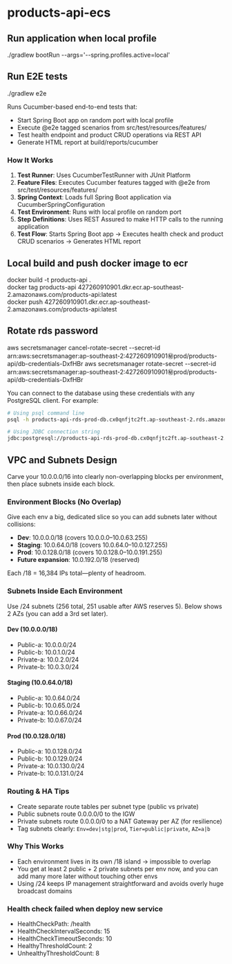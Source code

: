 # products-api-ecs

## Run application when local profile
./gradlew bootRun --args='--spring.profiles.active=local'

## Run E2E tests
./gradlew e2e

Runs Cucumber-based end-to-end tests that:
- Start Spring Boot app on random port with local profile
- Execute @e2e tagged scenarios from src/test/resources/features/
- Test health endpoint and product CRUD operations via REST API
- Generate HTML report at build/reports/cucumber

### How It Works
1. **Test Runner**: Uses CucumberTestRunner with JUnit Platform
2. **Feature Files**: Executes Cucumber features tagged with @e2e from src/test/resources/features/
3. **Spring Context**: Loads full Spring Boot application via CucumberSpringConfiguration
4. **Test Environment**: Runs with local profile on random port
5. **Step Definitions**: Uses REST Assured to make HTTP calls to the running application
6. **Test Flow**: Starts Spring Boot app → Executes health check and product CRUD scenarios → Generates HTML report

## Local build and push docker image to ecr
docker build -t products-api .    
docker tag products-api 427260910901.dkr.ecr.ap-southeast-2.amazonaws.com/products-api:latest   
docker push 427260910901.dkr.ecr.ap-southeast-2.amazonaws.com/products-api:latest

## Rotate rds password
aws secretsmanager cancel-rotate-secret --secret-id arn:aws:secretsmanager:ap-southeast-2:427260910901:secret:prod/products-api/db-credentials-DxfHBr
aws secretsmanager rotate-secret --secret-id arn:aws:secretsmanager:ap-southeast-2:427260910901:secret:prod/products-api/db-credentials-DxfHBr

You can connect to the database using these credentials with any PostgreSQL client. For example:

```bash
# Using psql command line
psql -h products-api-rds-prod-db.cx0qnfjtc2ft.ap-southeast-2.rds.amazonaws.com -p 5432 -U dbadmin -d productsdb

# Using JDBC connection string
jdbc:postgresql://products-api-rds-prod-db.cx0qnfjtc2ft.ap-southeast-2.rds.amazonaws.com:5432/productsdb
```

## VPC and Subnets Design

Carve your 10.0.0.0/16 into clearly non-overlapping blocks per environment, then place subnets inside each block.

### Environment Blocks (No Overlap)

Give each env a big, dedicated slice so you can add subnets later without collisions:

- **Dev**: 10.0.0.0/18 (covers 10.0.0.0–10.0.63.255)
- **Staging**: 10.0.64.0/18 (covers 10.0.64.0–10.0.127.255)
- **Prod**: 10.0.128.0/18 (covers 10.0.128.0–10.0.191.255)
- **Future expansion**: 10.0.192.0/18 (reserved)

Each /18 = 16,384 IPs total—plenty of headroom.

### Subnets Inside Each Environment

Use /24 subnets (256 total, 251 usable after AWS reserves 5). Below shows 2 AZs (you can add a 3rd set later).

#### Dev (10.0.0.0/18)
- Public-a: 10.0.0.0/24
- Public-b: 10.0.1.0/24
- Private-a: 10.0.2.0/24
- Private-b: 10.0.3.0/24

#### Staging (10.0.64.0/18)
- Public-a: 10.0.64.0/24
- Public-b: 10.0.65.0/24
- Private-a: 10.0.66.0/24
- Private-b: 10.0.67.0/24

#### Prod (10.0.128.0/18)
- Public-a: 10.0.128.0/24
- Public-b: 10.0.129.0/24
- Private-a: 10.0.130.0/24
- Private-b: 10.0.131.0/24

### Routing & HA Tips

- Create separate route tables per subnet type (public vs private)
- Public subnets route 0.0.0.0/0 to the IGW
- Private subnets route 0.0.0.0/0 to a NAT Gateway per AZ (for resilience)
- Tag subnets clearly: `Env=dev|stg|prod`, `Tier=public|private`, `AZ=a|b`

### Why This Works

- Each environment lives in its own /18 island → impossible to overlap
- You get at least 2 public + 2 private subnets per env now, and you can add many more later without touching other envs
- Using /24 keeps IP management straightforward and avoids overly huge broadcast domains


### Health check failed when deploy new service
- HealthCheckPath: /health
- HealthCheckIntervalSeconds: 15
- HealthCheckTimeoutSeconds: 10
- HealthyThresholdCount: 2
- UnhealthyThresholdCount: 8